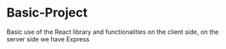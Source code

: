 # Basic-Project
Basic use of the React library and functionalities on the client side, on the server side we have Express

